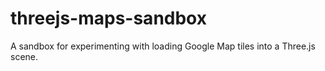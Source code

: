 # threejs-maps-sandbox
A sandbox for experimenting with loading Google Map tiles into a Three.js scene.
